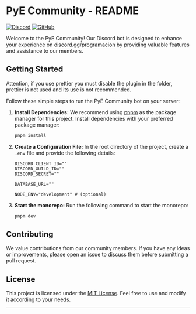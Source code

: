 # PyE Community - README

[![Discord](https://img.shields.io/discord/768278151435386900?color=7289da&label=Join%20Us%20on%20Discord&logo=discord&logoColor=white)](https://discord.gg/programacion)
[![GitHub](https://img.shields.io/github/license/pye-community/pye-community-bot)](https://github.com/pye-community/pye-community-bot)

Welcome to the PyE Community! Our Discord bot is designed to enhance your experience on [discord.gg/programacion](https://discord.com/invite/programacion) by providing valuable features and assistance to our members.

## Getting Started

Attention, if you use prettier you must disable the plugin in the folder, prettier is not used and its use is not recommended. 

Follow these simple steps to run the PyE Community bot on your server:

1. **Install Dependencies:** We recommend using [pnpm](https://pnpm.js.org/) as the package manager for this project. Install dependencies with your preferred package manager:

   ```bash
   pnpm install
   ```

2. **Create a Configuration File:** In the root directory of the project, create a `.env` file and provide the following details:

   ```env
   DISCORD_CLIENT_ID=""
   DISCORD_GUILD_ID=""
   DISCORD_SECRET=""

   DATABASE_URL=""

   NODE_ENV="development" # (optional)
   ```

3. **Start the monorepo:** Run the following command to start the monorepo:

   ```bash
   pnpm dev
   ```

## Contributing

We value contributions from our community members. If you have any ideas or improvements, please open an issue to discuss them before submitting a pull request.

## License

This project is licensed under the [MIT License](https://choosealicense.com/licenses/mit/). Feel free to use and modify it according to your needs.

---
